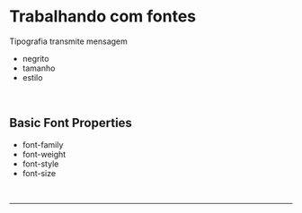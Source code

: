 # Trabalhando com fontes

Tipografia transmite mensagem

- negrito
- tamanho
- estilo

<br>

## Basic Font Properties

* font-family
* font-weight
* font-style
* font-size

<br><hr><br>

